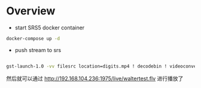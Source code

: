 # Overview

* start SRS5 docker container

```sh
docker-compose up -d
```

* push stream to srs

```sh

gst-launch-1.0 -vv filesrc location=digits.mp4 ! decodebin ! videoconvert ! identity drop-allocation=1 ! x264enc tune=zerolatency ! flvmux streamable=true ! rtmpsink location='rtmp://192.168.104.236:1935/live/waltertest
```


然后就可以通过 http://192.168.104.236:1975/live/waltertest.flv 进行播放了
